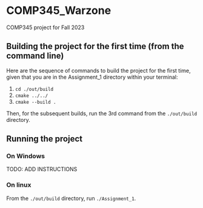 # COMP345_Warzone

COMP345 project for Fall 2023

## Building the project for the first time (from the command line)

Here are the sequence of commands to build the project for the first time, given that you are in the Assignment_1 directory within your terminal:

1. `cd ./out/build`
2. `cmake ../../`
3. `cmake --build .`

Then, for the subsequent builds, run the 3rd command from the `./out/build` directory.

## Running the project

### On Windows

TODO: ADD INSTRUCTIONS

### On linux

From the `./out/build` directory, run `./Assignment_1`.
